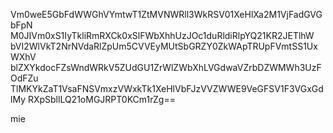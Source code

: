 Vm0weE5GbFdWWGhVYmtwT1ZtMVNWRll3WkRSV01XeHlXa2M1VjFadGVGbFpN
M0JIVm0xS1IyTkliRmRXCk0xSlFWbXhhUzJOc1duRldiRlpYQ21KR2JETlhW
bVI2WlVkT2NrNVdaRlZpUm5CVVEyMUtSbGRZY0ZkWApTRUpFVmtSS1UxWXhV
blZXYkdocFZsWndWRkV5ZUdGU1ZrWlZWbXhLVGdwaVZrbDZWMWh3UzFOdFZu
TlMKYkZaT1VsaFNSVmxzVWxkTk1XeHlVbFJzVVZWWE9VeGFSV1F3VGxGdlMy
RXpSbllLQ21oMGJRPT0KCm1rZg==

mie